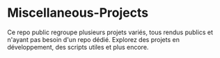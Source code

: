 # Miscellaneous-Projects
Ce repo public regroupe plusieurs projets variés, tous rendus publics et n'ayant pas besoin d'un repo dédié. Explorez des projets en développement, des scripts utiles et plus encore.
